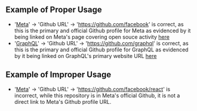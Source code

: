 ## Example of Proper Usage
* '[Meta](https://golden.com/wiki/Meta-99MBY33)' -> 'Github URL' -> 'https://github.com/facebook' is correct, as this is the primary and official Github profile for Meta as evidenced by it being linked on Meta's page covering open souce activity [here](https://jmp.sh/7v4xM45+/Screen+Shot+2022-07-26+at+11.02.53+AM.png)
* '[GraphQL](https://golden.com/wiki/GraphQL-EN536M)' -> 'Github URL' -> 'https://github.com/graphql' is correct, as this is the primary and official Github profile for GraphQL as evidenced by it being linked on GraphQL's primary website URL [here](https://jmp.sh/RR4r8uS+/Screen+Shot+2022-07-26+at+11.08.50+AM.png)

## Example of Improper Usage
* '[Meta](https://golden.com/wiki/Meta-99MBY33)' -> 'Github URL' -> 'https://github.com/facebook/react' is incorrect, while this repository is in Meta's official Github, it is not a direct link to Meta's Github profile URL.